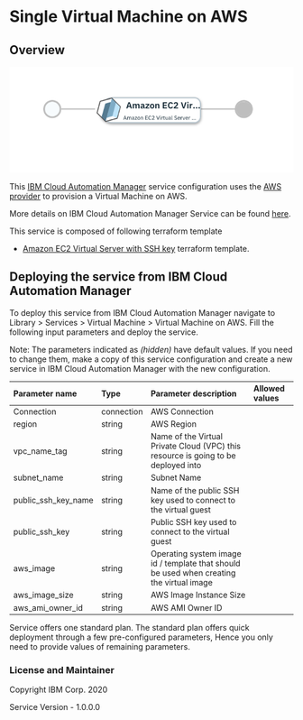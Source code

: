 # Single Virtual Machine on AWS

## Overview
![alt text](./VMOnAWS.png)

This [IBM Cloud Automation Manager](https://www.ibm.com/support/knowledgecenter/en/SS2L37/product_welcome_cloud_automation_manager.html) service configuration uses the [AWS provider](https://www.terraform.io/docs/providers/aws/index.html) to provision a Virtual Machine on AWS.

More details on IBM Cloud Automation Manager Service can be found [here](https://www.ibm.com/support/knowledgecenter/en/SS2L37_4.2.0.0/cam_managing_services.html).

This service is composed of following terraform template

- [Amazon EC2 Virtual Server with SSH key](https://github.com/IBM-CAMHub-Open/starterlibrary/tree/2.4/AWS/terraform/singlefile/hcl) terraform template.

## Deploying the service from IBM Cloud Automation Manager

To deploy this service from IBM Cloud Automation Manager navigate to Library > Services > Virtual Machine > Virtual Machine on AWS. Fill the following input parameters and deploy the service.

Note: The parameters indicated as _(hidden)_ have default values.  If you need to change them, make a copy of this service configuration and create a new service in IBM Cloud Automation Manager with the new configuration. 

| Parameter name                  | Type            | Parameter description      | Allowed values |
| :---                            | :---            | :---                       | :---           |
| Connection                      | connection      | AWS Connection             | |
| region                          | string          | AWS Region                 | |
| vpc_name_tag                    | string          | Name of the Virtual Private Cloud (VPC) this resource is going to be deployed into                                            | |
| subnet_name                     | string          | Subnet Name                | |
| public_ssh_key_name             | string          | Name of the public SSH key used to connect to the virtual guest                                                                | |
| public_ssh_key                  | string          | Public SSH key used to connect to the virtual guest                                                                            | |
| aws_image                       | string          | Operating system image id / template that should be used when creating the virtual image                                   | |
| aws_image_size                  | string          | AWS Image Instance Size    | |
| aws_ami_owner_id                | string          | AWS AMI Owner ID           | |

Service offers one standard plan. The standard plan offers quick deployment through a few pre-configured parameters, Hence you only need to provide values of remaining parameters.

### License and Maintainer

Copyright IBM Corp. 2020

Service Version - 1.0.0.0 
 